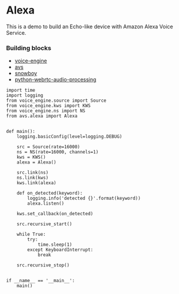 # Alexa


This is a demo to build an Echo-like device with Amazon Alexa Voice Service.

### Building blocks
+ [voice-engine](https://github.com/voice-engine)
+ [avs](https://github.com/respeaker/avs)
+ [snowboy](https://github.com/Kitt-AI/snowboy)
+ [python-webrtc-audio-processing](https://github.com/xiongyihui/python-webrtc-audio-processing)


```
import time
import logging
from voice_engine.source import Source
from voice_engine.kws import KWS
from voice_engine.ns import NS
from avs.alexa import Alexa


def main():
    logging.basicConfig(level=logging.DEBUG)

    src = Source(rate=16000)
    ns = NS(rate=16000, channels=1)
    kws = KWS()
    alexa = Alexa()

    src.link(ns)
    ns.link(kws)
    kws.link(alexa)

    def on_detected(keyword):
        logging.info('detected {}'.format(keyword))
        alexa.listen()

    kws.set_callback(on_detected)

    src.recursive_start()

    while True:
        try:
            time.sleep(1)
        except KeyboardInterrupt:
            break

    src.recursive_stop()


if __name__ == '__main__':
    main()

```


